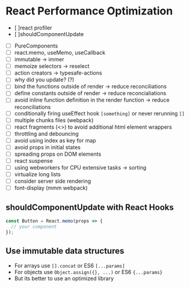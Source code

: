 # React Performance Optimization

- [ ]react profiler
- [ ]shouldComponentUpdate
- [ ] PureComponents
- [ ] react.memo, useMemo, useCallback
- [ ] immutable -> immer
- [ ] memoize selectors -> reselect
- [ ] action creators -> typesafe-actions
- [ ] why did you update? (?)
- [ ] bind the functions outside of render -> reduce reconciliations
- [ ] define constants outside of render -> reduce reconcialiations
- [ ] avoid inline function definition in the render function -> reduce reconciliations
- [ ] conditionally firing useEffect hook `[something]` or never rerunning `[]`
- [ ] multiple chunks files (webpack)
- [ ] react fragments (<>) to avoid additional html element wrappers
- [ ] throttling and debouncing
- [ ] avoid using index as key for map
- [ ] avoid props in initial states
- [ ] spreading props on DOM elements
- [ ] react suspense
- [ ] using webworkers for CPU extensive tasks -> sorting
- [ ] virtualize long lists
- [ ] consider server side rendering
- [ ] font-display (mmm webpack)

## shouldComponentUpdate with React Hooks

```javascript
const Button = React.memo(props => {
  // your component
});
```

## Use immutable data structures

- For arrays use `[].concat` or ES6 `[...params]`
- For objects use `Object.assign({}, ...)` or ES6 `{...params}`
- But its better to use an optimized library
